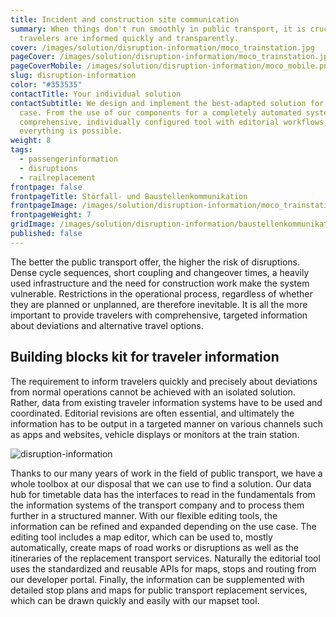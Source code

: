 ```yaml
---
title: Incident and construction site communication
summary: When things don't run smoothly in public transport, it is crucial that
  travelers are informed quickly and transparently.
cover: /images/solution/disruption-information/moco_trainstation.jpg
pageCover: /images/solution/disruption-information/moco_trainstation.jpg
pageCoverMobile: /images/solution/disruption-information/moco_mobile.png
slug: disruption-information
color: "#353535"
contactTitle: Your individual solution
contactSubtitle: We design and implement the best-adapted solution for your use
  case. From the use of our components for a completely automated system to a
  comprehensive, individually configured tool with editorial workflows,
  everything is possible.
weight: 8
tags:
  - passengerinformation
  - disruptions
  - railreplacement
frontpage: false
frontpageTitle: Störfall- und Baustellen­kommuni­kation
frontpageImage: /images/solution/disruption-information/moco_trainstation.jpg
frontpageWeight: 7
gridImage: /images/solution/disruption-information/baustellenkommunikation.png
published: false
---
```

The better the public transport offer, the higher the risk of disruptions. Dense cycle sequences, short coupling and changeover times, a heavily used infrastructure and the need for construction work make the system vulnerable. Restrictions in the operational process, regardless of whether they are planned or unplanned, are therefore inevitable. It is all the more important to provide travelers with comprehensive, targeted information about deviations and alternative travel options.

## Building blocks kit for traveler information

The requirement to inform travelers quickly and precisely about deviations from normal operations cannot be achieved with an isolated solution. Rather, data from existing traveler information systems have to be used and coordinated. Editorial revisions are often essential, and ultimately the information has to be output in a targeted manner on various channels such as apps and websites, vehicle displays or monitors at the train station.

![disruption-information](/images/solution/disruption-information/moco_screen_960.png "disruption-information")

Thanks to our many years of work in the field of public transport, we have a whole toolbox at our disposal that we can use to find a solution. Our data hub for timetable data has the interfaces to read in the fundamentals from the information systems of the transport company and to process them further in a structured manner. With our flexible editing tools, the information can be refined and expanded depending on the use case. The editing tool includes a map editor, which can be used to, mostly automatically, create maps of road works or disruptions as well as the itineraries of the replacement transport services. Naturally the editorial tool uses the standardized and reusable APIs for maps, stops and routing from our developer portal. Finally, the information can be supplemented with detailed stop plans and maps for public transport replacement services, which can be drawn quickly and easily with our mapset tool.

<ResponsiveImage alt="Livemap Munich" desktop="/images/solution/disruption-information/s-bahn-muenchen_S1.png" mobile="/images/solution/disruption-information/s-bahn_muenchen_mobil_S1.png" />